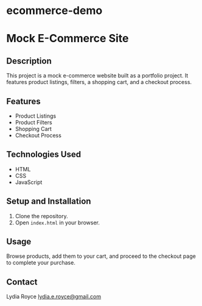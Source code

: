 # ecommerce-demo
# Mock E-Commerce Site

## Description
This project is a mock e-commerce website built as a portfolio project. It features product listings, filters, a shopping cart, and a checkout process.

## Features
- Product Listings
- Product Filters
- Shopping Cart
- Checkout Process

## Technologies Used
- HTML
- CSS
- JavaScript

## Setup and Installation
1. Clone the repository.
2. Open `index.html` in your browser.

## Usage
Browse products, add them to your cart, and proceed to the checkout page to complete your purchase.

## Contact
Lydia Royce
lydia.e.royce@gmail.com

